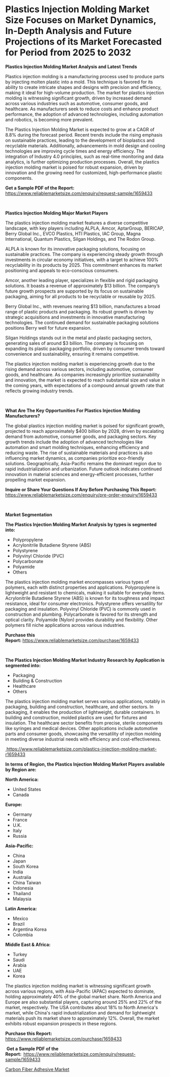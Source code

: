 <p><h1>Plastics Injection Molding Market Size Focuses on Market Dynamics, In-Depth Analysis and Future Projections of its Market Forecasted for Period from 2025 to 2032</h1></p><p><strong>Plastics Injection Molding Market Analysis and Latest Trends</strong></p>
<p><p>Plastics injection molding is a manufacturing process used to produce parts by injecting molten plastic into a mold. This technique is favored for its ability to create intricate shapes and designs with precision and efficiency, making it ideal for high-volume production. The market for plastics injection molding is witnessing significant growth, driven by increased demand across various industries such as automotive, consumer goods, and healthcare. As manufacturers seek to reduce costs and enhance product performance, the adoption of advanced technologies, including automation and robotics, is becoming more prevalent.</p><p>The Plastics Injection Molding Market is expected to grow at a CAGR of 8.8% during the forecast period. Recent trends include the rising emphasis on sustainable practices, leading to the development of bioplastics and recyclable materials. Additionally, advancements in mold design and cooling technologies are improving cycle times and energy efficiency. The integration of Industry 4.0 principles, such as real-time monitoring and data analytics, is further optimizing production processes. Overall, the plastics injection molding market is poised for robust expansion, driven by innovation and the growing need for customized, high-performance plastic components.</p></p>
<p><strong>Get a Sample PDF of the Report:&nbsp;</strong> <a href="https://www.reliablemarketsize.com/enquiry/request-sample/1659433?utm_campaign=2453&utm_medium=2&utm_source=Github&utm_content=ia&utm_term=31032025&utm_id=plastics-injection-molding">https://www.reliablemarketsize.com/enquiry/request-sample/1659433</a></p>
<p>&nbsp;</p>
<p><strong>Plastics Injection Molding Major Market Players</strong></p>
<p><p>The plastics injection molding market features a diverse competitive landscape, with key players including ALPLA, Amcor, AptarGroup, BERICAP, Berry Global Inc., EVCO Plastics, HTI Plastics, IAC Group, Magna International, Quantum Plastics, Silgan Holdings, and The Rodon Group. </p><p>ALPLA is known for its innovative packaging solutions, focusing on sustainable practices. The company is experiencing steady growth through investments in circular economy initiatives, with a target to achieve 100% recyclability in its products by 2025. This commitment enhances its market positioning and appeals to eco-conscious consumers.</p><p>Amcor, another leading player, specializes in flexible and rigid packaging solutions. It boasts a revenue of approximately $13 billion. The company’s future growth prospects are supported by its focus on sustainable packaging, aiming for all products to be recyclable or reusable by 2025.</p><p>Berry Global Inc., with revenues nearing $13 billion, manufactures a broad range of plastic products and packaging. Its robust growth is driven by strategic acquisitions and investments in innovative manufacturing technologies. The continued demand for sustainable packaging solutions positions Berry well for future expansion.</p><p>Silgan Holdings stands out in the metal and plastic packaging sectors, generating sales of around $3 billion. The company is focusing on expanding its plastic packaging portfolio, driven by consumer trends toward convenience and sustainability, ensuring it remains competitive.</p><p>The plastics injection molding market is experiencing growth due to the rising demand across various sectors, including automotive, consumer goods, and healthcare. As companies increasingly prioritize sustainability and innovation, the market is expected to reach substantial size and value in the coming years, with expectations of a compound annual growth rate that reflects growing industry trends.</p></p>
<p>&nbsp;</p>
<p><strong>What Are The Key Opportunities For Plastics Injection Molding Manufacturers?</strong></p>
<p><p>The global plastics injection molding market is poised for significant growth, projected to reach approximately $400 billion by 2028, driven by escalating demand from automotive, consumer goods, and packaging sectors. Key growth trends include the adoption of advanced technologies like automation and smart molding techniques, enhancing efficiency and reducing waste. The rise of sustainable materials and practices is also influencing market dynamics, as companies prioritize eco-friendly solutions. Geographically, Asia-Pacific remains the dominant region due to rapid industrialization and urbanization. Future outlook indicates continued innovation in material sciences and energy-efficient processes, further propelling market expansion.</p></p>
<p><strong>Inquire or Share Your Questions If Any Before Purchasing This Report:</strong> <a href="https://www.reliablemarketsize.com/enquiry/pre-order-enquiry/1659433?utm_campaign=2453&utm_medium=2&utm_source=Github&utm_content=ia&utm_term=31032025&utm_id=plastics-injection-molding">https://www.reliablemarketsize.com/enquiry/pre-order-enquiry/1659433</a></p>
<p>&nbsp;</p>
<p><strong>Market Segmentation</strong></p>
<p><strong>The Plastics Injection Molding Market Analysis by types is segmented into:</strong></p>
<p><ul><li>Polypropylene</li><li>Acrylonitrile Butadiene Styrene (ABS)</li><li>Polystyrene</li><li>Polyvinyl Chloride (PVC)</li><li>Polycarbonate</li><li>Polyamide</li><li>Others</li></ul></p>
<p><p>The plastics injection molding market encompasses various types of polymers, each with distinct properties and applications. Polypropylene is lightweight and resistant to chemicals, making it suitable for everyday items. Acrylonitrile Butadiene Styrene (ABS) is known for its toughness and impact resistance, ideal for consumer electronics. Polystyrene offers versatility for packaging and insulation. Polyvinyl Chloride (PVC) is commonly used in construction and plumbing. Polycarbonate is favored for its strength and optical clarity. Polyamide (Nylon) provides durability and flexibility. Other polymers fill niche applications across various industries.</p></p>
<p><strong>Purchase this Report:&nbsp;</strong><a href="https://www.reliablemarketsize.com/purchase/1659433?utm_campaign=2453&utm_medium=2&utm_source=Github&utm_content=ia&utm_term=31032025&utm_id=plastics-injection-molding">https://www.reliablemarketsize.com/purchase/1659433</a></p>
<p>&nbsp;</p>
<p><strong>The Plastics Injection Molding Market Industry Research by Application is segmented into:</strong></p>
<p><ul><li>Packaging</li><li>Building & Construction</li><li>Healthcare</li><li>Others</li></ul></p>
<p><p>The plastics injection molding market serves various applications, notably in packaging, building and construction, healthcare, and other sectors. In packaging, it enables the production of lightweight, durable containers. In building and construction, molded plastics are used for fixtures and insulation. The healthcare sector benefits from precise, sterile components like syringes and medical devices. Other applications include automotive parts and consumer goods, showcasing the versatility of injection molding in meeting diverse industrial needs with efficiency and cost-effectiveness.</p></p>
<p><a href="https://www.reliablemarketsize.com/plastics-injection-molding-market-r1659433?utm_campaign=2453&utm_medium=2&utm_source=Github&utm_content=ia&utm_term=31032025&utm_id=plastics-injection-molding">&nbsp;https://www.reliablemarketsize.com/plastics-injection-molding-market-r1659433</a></p>
<p><strong>In terms of Region, the Plastics Injection Molding Market Players available by Region are:</strong></p>
<p>
    <p> <strong> North America: </strong>
        <ul>
            <li>United States</li>
            <li>Canada</li>
        </ul>
        </p> 
    <p> <strong> Europe: </strong>
        <ul>
            <li>Germany</li>
            <li>France</li>
            <li>U.K.</li>
            <li>Italy</li>
            <li>Russia</li>
        </ul>
        </p> 
    <p> <strong> Asia-Pacific: </strong>
        <ul>
            <li>China</li>
            <li>Japan</li>
            <li>South Korea</li>
            <li>India</li>
            <li>Australia</li>
            <li>China Taiwan</li>
            <li>Indonesia</li>
            <li>Thailand</li>
            <li>Malaysia</li>
        </ul>
        </p> 
    <p> <strong> Latin America: </strong>
        <ul>
            <li>Mexico</li>
            <li>Brazil</li>
            <li>Argentina Korea</li>
            <li>Colombia</li>
        </ul>
        </p> 
    <p> <strong> Middle East & Africa: </strong>
        <ul>
            <li>Turkey</li>
            <li>Saudi</li>
            <li>Arabia</li>
            <li>UAE</li>
            <li>Korea</li>
        </ul>
    </p>
    </p>
<p><p>The plastics injection molding market is witnessing significant growth across various regions, with Asia-Pacific (APAC) expected to dominate, holding approximately 40% of the global market share. North America and Europe are also substantial players, capturing around 25% and 22% of the market, respectively. The USA contributes about 18% to North America's market, while China's rapid industrialization and demand for lightweight materials push its market share to approximately 12%. Overall, the market exhibits robust expansion prospects in these regions.</p></p>
<p><strong>Purchase this Report: </strong><a href="https://www.reliablemarketsize.com/purchase/1659433?utm_campaign=2453&utm_medium=2&utm_source=Github&utm_content=ia&utm_term=31032025&utm_id=plastics-injection-molding">https://www.reliablemarketsize.com/purchase/1659433</a></p>
<p>&nbsp;<strong>Get a Sample PDF of the Report:&nbsp;&nbsp;</strong><a href="https://www.reliablemarketsize.com/enquiry/request-sample/1659433?utm_campaign=2453&utm_medium=2&utm_source=Github&utm_content=ia&utm_term=31032025&utm_id=plastics-injection-molding">https://www.reliablemarketsize.com/enquiry/request-sample/1659433</a></p>
<p><strong></strong></p>
<p><p><a href="https://github.com/sungbruington660/Market-Research-Report-List-1/blob/main/carbon-fiber-adhesive-market.md?utm_campaign=2453&utm_medium=2&utm_source=Github&utm_content=ia&utm_term=31032025&utm_id=plastics-injection-molding">Carbon Fiber Adhesive Market</a></p></p>